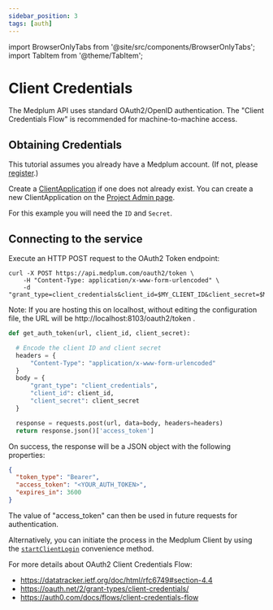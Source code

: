```yaml
---
sidebar_position: 3
tags: [auth]
---
```


import BrowserOnlyTabs from '@site/src/components/BrowserOnlyTabs';
import TabItem from '@theme/TabItem';

# Client Credentials

The Medplum API uses standard OAuth2/OpenID authentication. The "Client Credentials Flow" is recommended for machine-to-machine access.

## Obtaining Credentials

This tutorial assumes you already have a Medplum account. (If not, please [register](https://app.medplum.com/register).)

Create a [ClientApplication](https://app.medplum.com/ClientApplication) if one does not already exist. You can create a new ClientApplication on the [Project Admin page](https://app.medplum.com/admin/project/client).

For this example you will need the `ID` and `Secret`.

## Connecting to the service

Execute an HTTP POST request to the OAuth2 Token endpoint:

<BrowserOnlyTabs groupId="language">
  <TabItem value="curl" label="cURL">

```curl
curl -X POST https://api.medplum.com/oauth2/token \
    -H "Content-Type: application/x-www-form-urlencoded" \
    -d "grant_type=client_credentials&client_id=$MY_CLIENT_ID&client_secret=$MY_CLIENT_SECRET"
```
  </TabItem>
  
  Note: If you are hosting this on localhost, without editing the configuration file, the URL will be http:<nolink>//localhost:8103/oauth2/token .

  <TabItem value="python" label="Python">

```py
def get_auth_token(url, client_id, client_secret):

  # Encode the client ID and client secret
  headers = {
      "Content-Type": "application/x-www-form-urlencoded"
  }
  body = {
      "grant_type": "client_credentials",
      "client_id": client_id,
      "client_secret": client_secret
  }

  response = requests.post(url, data=body, headers=headers)
  return response.json()['access_token']
```

  </TabItem>
</BrowserOnlyTabs>

On success, the response will be a JSON object with the following properties:

```json
{
  "token_type": "Bearer",
  "access_token": "<YOUR_AUTH_TOKEN>",
  "expires_in": 3600
}
```

The value of "access_token" can then be used in future requests for authentication.

Alternatively, you can initiate the process in the Medplum Client by using the [`startClientLogin`](/docs/sdk/core.medplumclient.startclientlogin) convenience method.

For more details about OAuth2 Client Credentials Flow:

- https://datatracker.ietf.org/doc/html/rfc6749#section-4.4
- https://oauth.net/2/grant-types/client-credentials/
- https://auth0.com/docs/flows/client-credentials-flow
